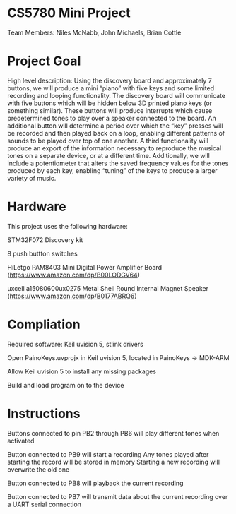 # CS5780 Mini Project

Team Members: Niles McNabb, John Michaels, Brian Cottle

# Project Goal
High level description: Using the discovery board and approximately 7 buttons, we will produce
a mini “piano” with five keys and some limited recording and looping functionality. The discovery
board will communicate with five buttons which will be hidden below 3D printed piano keys (or
something similar). These buttons will produce interrupts which cause predetermined tones to
play over a speaker connected to the board. An additional button will determine a period over
which the “key” presses will be recorded and then played back on a loop, enabling different
patterns of sounds to be played over top of one another. A third functionality will produce an
export of the information necessary to reproduce the musical tones on a separate device, or at a
different time. Additionally, we will include a potentiometer that alters the saved frequency
values for the tones produced by each key, enabling “tuning” of the keys to produce a larger
variety of music.

# Hardware 
This project uses the following hardware:

STM32F072 Discovery kit

8 push buttton switches

HiLetgo PAM8403 Mini Digital Power Amplifier Board (https://www.amazon.com/dp/B00LODGV64)

uxcell a15080600ux0275 Metal Shell Round Internal Magnet Speaker (https://www.amazon.com/dp/B0177ABRQ6)

# Compliation 
Required software: Keil uvision 5, stlink drivers

Open PainoKeys.uvprojx in Keil uvision 5, located in PainoKeys -> MDK-ARM 

Allow Keil uvision 5 to install any missing packages

Build and load program on to the device

# Instructions

Buttons connected to pin PB2 through PB6 will play different tones when activated

Button connected to PB9 will start a recording 
Any tones played after starting the record will be stored in memory 
Starting a new recording will overwrite the old one

Button connected to PB8 will playback the current recording 

Button connected to PB7 will transmit data about the current recording over a UART serial connection
